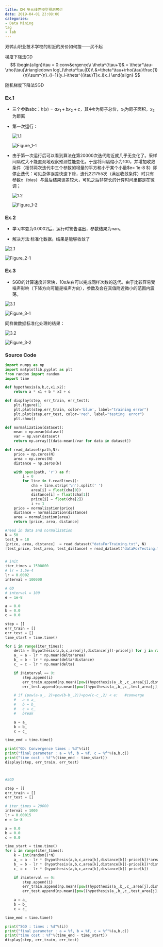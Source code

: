 ```yaml
---
title: DM 多元线性模型预测房价
date: 2019-04-01 23:08:00
categories:
- Data Mining
tag
- lab
---
```




双鸭山职业技术学校的附近的房价如何捏——买不起



梯度下降法GD
$$
\begin{align}\tau = 0:conv&ergence\\
\theta^{\tau+1}& = \theta^\tau-\rho(\tau)\triangledown logL(\theta^\tau|D)\\
&=\theta^\tau+\rho(\tau)\frac{1}{n}\sum^{n}_{i=1}(y_i-\theta^{(\tau)T}x_i)x_i
\end{align}
$$

随机梯度下降法SGD





### Ex.1

- 三个参数abc：$h(x) = ax_1+bx_2+c$，其中$h$为房子总价，$x_1$为房子面积，$x_2$为距离

- 第一次运行：

  ![1.1](C:\Users\Yuki\Desktop\2\1.1.JPG)

  ![Figure_1-1](C:\Users\Yuki\Desktop\2\Figure_1-1.png)

- 由于第一次运行后可以看到算法在第20000次迭代附近就几乎无变化了。采样间隔过大不能直观地观察预测性能变化。于是将间隔缩小为100，并增加收敛条件（相邻两次迭代中三个参数的增量的平方和小于某个小量$e= 1e-8 $）即停止迭代：可见总体误差快速下降，迭代221755次（满足收敛条件）时只有参数c（bias）与最后结果误差较大，可见之后非常长的计算时间里都是在微调；

  ![1.2](C:\Users\Yuki\Desktop\2\1.2.JPG)

  ![Figure_1-2](C:\Users\Yuki\Desktop\2\Figure_1-2.png)

  

### Ex.2

- 学习率变为0.0002后，运行时警告溢出，参数结果为nan。

- 解决方法:标准化数据。结果是能够收敛了

![2.1](C:\Users\Yuki\Desktop\2\2.1.JPG)

![Figure_2-1](C:\Users\Yuki\Desktop\2\Figure_2-1.png)

### Ex.3

- SGD的计算速度非常快，10s左右可以完成同样次数的迭代。由于比较容易受噪声影响（下降方向可能是噪声方向），参数及会在真值附近微小的范围内震荡。


![3.1](C:\Users\Yuki\Desktop\2\3.1.JPG)

![Figure_3-1](C:\Users\Yuki\Desktop\2\Figure_3-1.png)

同样做数据标准化处理的结果：

![3.2](C:\Users\Yuki\Desktop\2\3.2.JPG)

![Figure_3-2](C:\Users\Yuki\Desktop\2\Figure_3-2.png)

### Source Code

```python
import numpy as np
import matplotlib.pyplot as plt
from random import random
import time

def hypothesis(a,b,c,x1,x2):
	return a * x1 + b * x2 + c

def display(step, err_train, err_test):
	plt.figure(1)
	plt.plot(step,err_train, color='blue', label="training error")
	plt.plot(step,err_test, color='red', label="testing  error")
	plt.show()

def normalization(dataset):
	mean = np.mean(dataset)
	var = np.var(dataset)
	return np.array([(data-mean)/var for data in dataset])

def read_dataset(path,N):
	price = np.zeros(N)
	area = np.zeros(N)
	distance = np.zeros(N)

	with open(path, 'r') as f:
		i = 0
		for line in f.readlines():
			cha = line.strip('\n').split(' ')
			area[i] = float(cha[0])
			distance[i] = float(cha[1])
			price[i] = float(cha[2])
			i += 1
	price = normalization(price)
	distance = normalization(distance)
	area = normalization(area)
	return [price, area, distance]

#read in data and normalization
N = 50
test_N = 10
[price, area, distance]  = read_dataset("dataForTraining.txt", N)
[test_price, test_area, test_distance] = read_dataset("dataForTesting.txt",test_N)


# init
iter_times = 1500000
# lr = 1.5e-4
lr = 0.0002
interval = 100000

# GD
# interval = 100
e = 1e-8

a = 0.0
b = 0.0
c = 0.0

step = []
err_train = []
err_test = []
time_start = time.time()

for i in range(iter_times):
	delta = [hypothesis(a,b,c,area[j],distance[j])-price[j] for j in range(N)]
	a_ = a - lr * np.mean(delta*area)
	b_ = b - lr * np.mean(delta*distance)
	c_ = c - lr * np.mean(delta)

	if i%interval == 0:
		step.append(i)
		err_train.append(np.mean([pow((hypothesis(a_,b_,c_,area[j],distance[j])-price[j]),2) for j in range(N)]))
		err_test.append(np.mean([pow((hypothesis(a_,b_,c_,test_area[j],test_distance[j])-test_price[j]),2) for j in range(test_N)]))

	# if (pow(a-a_, 2)+pow(b-b_,2))+pow(c-c_,2) < e:   #converge
	# 	a = a_
	# 	b = b_
	# 	c = c_
	# 	break

	a = a_
	b = b_
	c = c_

time_end = time.time() 

print("GD: Convergence times : %d"%(i))
print("final parameter : a = %f, b = %f, c = %f"%(a,b,c))
print("time cost : %f"%(time_end - time_start))
display(step, err_train, err_test)



#SGD

step = []
err_train = []
err_test = []

# iter_times = 20000
interval = 1000
lr = 0.00015
e = 1e-8

a = 0.0
b = 0.0
c = 0.0

time_start = time.time()
for i in range(iter_times):
	k = int(random()*N)
	a_ = a - lr * (hypothesis(a,b,c,area[k],distance[k])-price[k])*area[k]
	b_ = b - lr * (hypothesis(a,b,c,area[k],distance[k])-price[k])*distance[k]
	c_ = c - lr * (hypothesis(a,b,c,area[k],distance[k])-price[k])

	if i%interval == 0:
		step.append(i)
		err_train.append(np.mean([pow((hypothesis(a_,b_,c_,area[j],distance[j])-price[j]),2) for j in range(N)]))
		err_test.append(np.mean([pow((hypothesis(a_,b_,c_,test_area[j],test_distance[j])-test_price[j]),2) for j in range(test_N)]))

	a = a_
	b = b_
	c = c_

time_end = time.time()

print("SGD : times : %d"%(i))
print("final parameter : a = %f, b = %f, c = %f"%(a,b,c))
print("time cost : %f"%(time_end - time_start))
display(step, err_train, err_test)

```